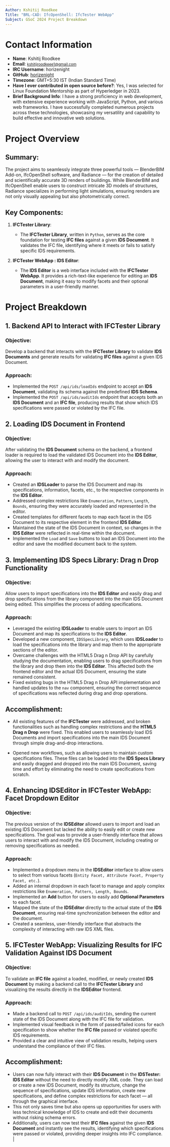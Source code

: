 ```yaml
---
Author: Kshitij Roodkee
Title: "BRL-CAD: IfcOpenShell: IfcTester WebApp"
Subject: GSoC 2024 Project Breakdown
---
```


# Contact Information

- **Name**: Kshitij Roodkee
- **Email**: <small>kshitijroodkeee1@gmail.com</small>
- **IRC Username**: horizenight
- **GitHub**: [horizenight](https://github.com/horizenight)
- **Timezone**: GMT+5:30 IST (Indian Standard Time)
- **Have I ever contributed in open source before?**: Yes, I was selected for Linux Foundation Mentorship as part of Hyperledger in 2023.
- **Brief Background Info**: I have a strong proficiency in web development, with extensive experience working with JavaScript, Python, and various web frameworks. I have successfully completed numerous projects across these technologies, showcasing my versatility and capability to build effective and innovative web solutions.

# Project Overview

## Summary:

The project aims to seamlessly integrate three powerful tools — BlenderBIM Add-on, IfcOpenShell software, and Radiance — for the creation of detailed and scientifically accurate 3D renders of buildings. While BlenderBIM and IfcOpenShell enable users to construct intricate 3D models of structures, Radiance specializes in performing light simulations, ensuring renders are not only visually appealing but also photometrically correct.

## Key Components:

1. **IFCTester Library**:
   - The **IFCTester Library**, written in `Python`, serves as the core foundation for testing **IFC files** against a given **IDS Document**. It validates the IFC file, identifying where it meets or fails to satisfy specific IDS requirements.

2. **IFCTester WebApp : IDS Editor**:
   - The **IDS Editor** is a web interface included with the **IFCTester WebApp**. It provides a rich-text-like experience for editing an **IDS Document**, making it easy to modify facets and their optional parameters in a user-friendly manner.

# Project Breakdown

## 1. **Backend API to Interact with IFCTester Library**

### Objective:
Develop a backend that interacts with the **IFCTester Library** to validate **IDS Documents** and generate results for validating **IFC files** against a given IDS Document.

### Approach:
- Implemented the `POST /api/ids/loadIds` endpoint to accept an **IDS Document**, validating its schema against the predefined **IDS Schema**.
- Implemented the `POST /api/ids/auditIds` endpoint that accepts both an **IDS Document** and an **IFC file**, producing results that show which IDS specifications were passed or violated by the IFC file.

## 2. **Loading IDS Document in Frontend**

### Objective:
After validating the **IDS Document** schema on the backend, a frontend loader is required to load the validated IDS Document into the **IDS Editor**, allowing the user to interact with and modify the document.

### Approach:
- Created an **IDSLoader** to parse the IDS Document and map its specifications, information, facets, etc., to the respective components in the **IDS Editor**.
- Addressed complex restrictions like `Enumeration`, `Pattern`, `Length`, `Bounds`, ensuring they were accurately loaded and represented in the editor.
- Created templates for different facets to map each facet in the IDS Document to its respective element in the frontend **IDS Editor**.
- Maintained the state of the IDS Document in context, so changes in the **IDS Editor** were reflected in real-time within the document.
- Implemented the `Load` and `Save` buttons to load an IDS Document into the editor and save the modified document back to the system.

## 3. **Implementing IDS Specs Library: Drag n Drop Functionality**

### Objective:
Allow users to import specifications into the **IDS Editor** and easily drag and drop specifications from the library component into the main IDS Document being edited. This simplifies the process of adding specifications.

### Approach:
- Leveraged the existing **IDSLoader** to enable users to import an IDS Document and map its specifications to the **IDS Editor**.
- Developed a new component, `IDSSpecLibrary`, which uses **IDSLoader** to load the specifications into the library and map them to the appropriate sections of the editor.
- Overcame challenges with the HTML5 Drag n Drop API by carefully studying the documentation, enabling users to drag specifications from the library and drop them into the **IDS Editor**. This affected both the frontend editor and the actual IDS Document, ensuring the state remained consistent.
- Fixed existing bugs in the HTML5 Drag n Drop API implementation and handled updates to the `nav` component, ensuring the correct sequence of specifications was reflected during drag and drop operations.

## Accomplishment:
- All existing features of the **IFCTester** were addressed, and broken functionalities such as handling complex restrictions and the **HTML5 Drag n Drop** were fixed. This enabled users to seamlessly load IDS Documents and import specifications into the main IDS Document through simple drag-and-drop interactions.

- Opened new workflows, such as allowing users to maintain custom specifications files. These files can be loaded into the **IDS Specs Library** and easily dragged and dropped into the main IDS Document, saving time and effort by eliminating the need to create specifications from scratch.

## 4. **Enhancing IDSEditor in IFCTester WebApp: Facet Dropdown Editor**

### Objective:
The previous version of the **IDSEditor** allowed users to import and load an existing IDS Document but lacked the ability to easily edit or create new specifications. The goal was to provide a user-friendly interface that allows users to interact with and modify the IDS Document, including creating or removing specifications as needed.

### Approach:
- Implemented a dropdown menu in the **IDSEditor** interface to allow users to select from various facets (`Entity Facet, Attribute Facet, Property Facet, etc.`).
- Added an internal dropdown in each facet to manage and apply complex restrictions like `Enumeration, Pattern, Length, Bounds`.
- Implemented an **Add** button for users to easily add **Optional Parameters** to each facet.
- Mapped the state of the **IDSEditor** directly to the actual state of the **IDS Document**, ensuring real-time synchronization between the editor and the document.
- Created a seamless, user-friendly interface that abstracts the complexity of interacting with raw IDS XML files.

## 5. **IFCTester WebApp: Visualizing Results for IFC Validation Against IDS Document**

### Objective:
To validate an **IFC file** against a loaded, modified, or newly created **IDS Document** by making a backend call to the **IFCTester Library** and visualizing the results directly in the **IDSEditor** frontend.

### Approach:
- Made a backend call to `POST /api/ids/auditIds`, sending the current state of the IDS Document along with the IFC file for validation.
- Implemented visual feedback in the form of passed/failed icons for each specification to show whether the **IFC file** passed or violated specific IDS requirements.
- Provided a clear and intuitive view of validation results, helping users understand the compliance of their IFC files.

## Accomplishment:
- Users can now fully interact with their **IDS Document** in the **IDSTester: IDS Editor** without the need to directly modify XML code. They can load or create a new IDS Document, modify its structure, change the sequence of specifications, update IDS information, create new specifications, and define complex restrictions for each facet — all through the graphical interface.
- This not only saves time but also opens up opportunities for users with less technical knowledge of IDS to create and edit their documents without risking schema errors.
- Additionally, users can now test their **IFC files** against the given **IDS Document** and instantly see the results, identifying which specifications were passed or violated, providing deeper insights into IFC compliance.
                                                                                         |

  
